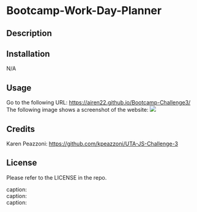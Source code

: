 # Bootcamp-Work-Day-Planner


## Description


## Installation
N/A
## Usage
Go to the following URL:
https://airen22.github.io/Bootcamp-Challenge3/
The following image shows a screenshot of the website: <img src = "assets\css\images\image1.png">
## Credits
Karen Peazzoni: https://github.com/kpeazzoni/UTA-JS-Challenge-3
## License
Please refer to the LICENSE in the repo.



caption:
<br>
![<img src=".png" width="250"/>](images/.png)
<br>
caption:
<br>
![<img src=".png" width="250"/>](images/.png)
<br>
caption:
<br>
![<img src=".png" width="250"/>](images/.png)
